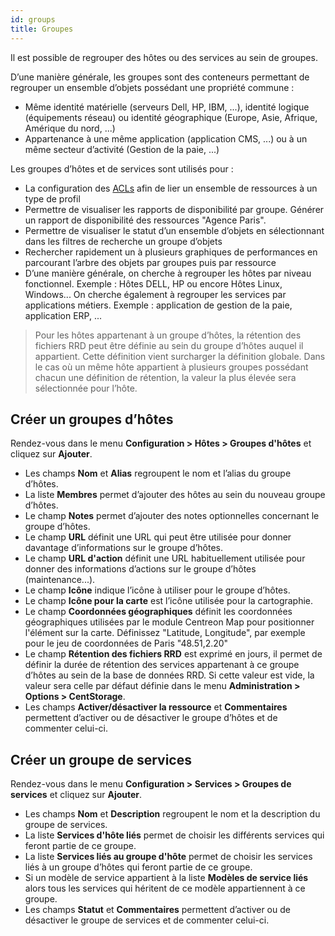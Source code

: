 ```yaml
---
id: groups
title: Groupes
---
```


Il est possible de regrouper des hôtes ou des services au sein de groupes.

D’une manière générale, les groupes sont des conteneurs permettant de regrouper un ensemble d’objets possédant une
propriété commune :

* Même identité matérielle (serveurs Dell, HP, IBM, ...), identité logique (équipements réseau) ou identité géographique
  (Europe, Asie, Afrique, Amérique du nord, ...)
* Appartenance à une même application (application CMS, ...) ou à un même secteur d’activité (Gestion de la paie, ...)

Les groupes d’hôtes et de services sont utilisés pour :

* La configuration des [ACLs](../administration/access-control-lists.md) afin de lier un ensemble de ressources à un type de profil
* Permettre de visualiser les rapports de disponibilité par groupe. Générer un rapport de disponibilité des ressources
  "Agence Paris".
* Permettre de visualiser le statut d’un ensemble d’objets en sélectionnant dans les filtres de recherche un groupe d’objets
* Rechercher rapidement un à plusieurs graphiques de performances en parcourant l’arbre des objets par groupes puis par ressource
* D’une manière générale, on cherche à regrouper les hôtes par niveau fonctionnel. Exemple : Hôtes DELL, HP ou encore
  Hôtes Linux, Windows... On cherche également à regrouper les services par applications métiers. Exemple : application de
  gestion de la paie, application ERP, ...

> Pour les hôtes appartenant à un groupe d’hôtes, la rétention des fichiers RRD peut être définie au sein du groupe
> d’hôtes auquel il appartient. Cette définition vient surcharger la définition globale. Dans le cas où un même hôte
> appartient à plusieurs groupes possédant chacun une définition de rétention, la valeur la plus élevée sera
> sélectionnée pour l’hôte.

## Créer un groupes d’hôtes

Rendez-vous dans le menu **Configuration > Hôtes > Groupes d'hôtes** et cliquez sur **Ajouter**.

* Les champs **Nom** et **Alias** regroupent le nom et l’alias du groupe d’hôtes.
* La liste **Membres** permet d’ajouter des hôtes au sein du nouveau groupe d’hôtes.
* Le champ **Notes** permet d’ajouter des notes optionnelles concernant le groupe d’hôtes.
* Le champ **URL** définit une URL qui peut être utilisée pour donner davantage d’informations sur le groupe d’hôtes.
* Le champ **URL d'action** définit une URL habituellement utilisée pour donner des informations d’actions sur le groupe
  d’hôtes (maintenance...).
* Le champ **Icône** indique l’icône à utiliser pour le groupe d’hôtes.
* Le champ **Icône pour la carte** est l’icône utilisée pour la cartographie.
* Le champ **Coordonnées géographiques** définit les coordonnées géographiques utilisées par le module Centreon Map pour positionner
  l'élément sur la carte. Définissez "Latitude, Longitude", par exemple pour le jeu de coordonnées de Paris "48.51,2.20"
* Le champ **Rétention des fichiers RRD** est exprimé en jours, il permet de définir la durée de rétention des services appartenant
  à ce groupe d’hôtes au sein de la base de données RRD. Si cette valeur est vide, la valeur sera celle par défaut
  définie dans le menu **Administration > Options > CentStorage**.
* Les champs **Activer/désactiver la ressource** et **Commentaires** permettent d’activer ou de désactiver le groupe d’hôtes et de commenter celui-ci.

## Créer un groupe de services

Rendez-vous dans le menu **Configuration > Services > Groupes de services** et cliquez sur **Ajouter**.

* Les champs **Nom** et **Description** regroupent le nom et la description du groupe de services.
* La liste **Services d'hôte liés** permet de choisir les différents services qui feront partie de ce groupe.
* La liste **Services liés au groupe d'hôte** permet de choisir les services liés à un groupe d’hôtes qui feront partie de
  ce groupe.
* Si un modèle de service appartient à la liste  **Modèles de service liés** alors tous les services qui héritent de
  ce modèle appartiennent à ce groupe.
* Les champs  **Statut** et **Commentaires** permettent d’activer ou de désactiver le groupe de services et de commenter
  celui-ci.
